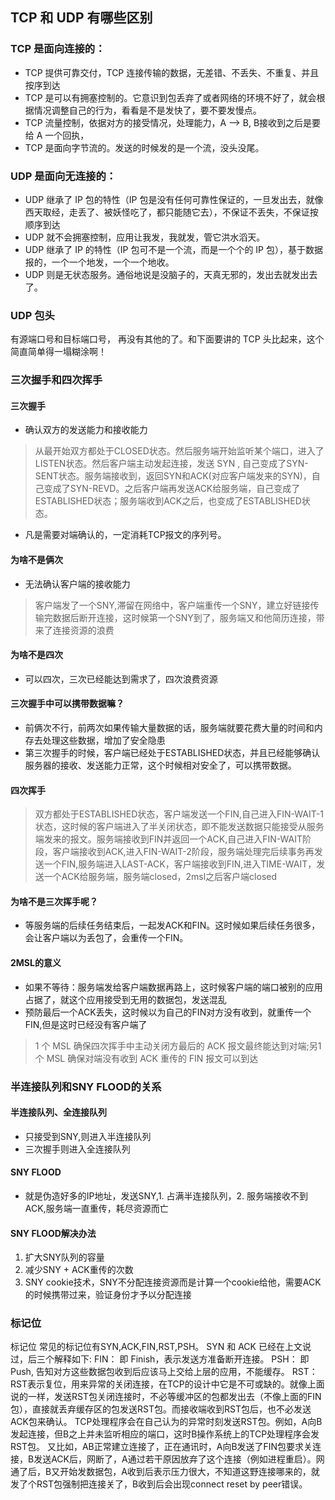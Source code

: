 ## TCP 和 UDP 有哪些区别
### TCP 是面向连接的：
- TCP 提供可靠交付，TCP 连接传输的数据，无差错、不丢失、不重复、并且按序到达
- TCP 是可以有拥塞控制的。它意识到包丢弃了或者网络的环境不好了，就会根据情况调整自己的行为，看看是不是发快了，要不要发慢点。
- TCP 流量控制，依据对方的接受情况，处理能力，A --> B, B接收到之后是要给 A 一个回执，
- TCP 是面向字节流的。发送的时候发的是一个流，没头没尾。

### UDP 是面向无连接的：
- UDP 继承了 IP 包的特性（IP 包是没有任何可靠性保证的，一旦发出去，就像西天取经，走丢了、被妖怪吃了，都只能随它去），不保证不丢失，不保证按顺序到达
- UDP 就不会拥塞控制，应用让我发，我就发，管它洪水滔天。
- UDP 继承了 IP 的特性（IP 包可不是一个流，而是一个个的 IP 包），基于数据报的，一个一个地发，一个一个地收。
- UDP 则是无状态服务。通俗地说是没脑子的，天真无邪的，发出去就发出去了。

### UDP 包头
有源端口号和目标端口号，
再没有其他的了。和下面要讲的 TCP 头比起来，这个简直简单得一塌糊涂啊！

### 三次握手和四次挥手
#### 三次握手
- 确认双方的发送能力和接收能力
>从最开始双方都处于CLOSED状态。然后服务端开始监听某个端口，进入了LISTEN状态。然后客户端主动发起连接，发送 SYN , 自己变成了SYN-SENT状态。服务端接收到，返回SYN和ACK(对应客户端发来的SYN)，自己变成了SYN-REVD。之后客户端再发送ACK给服务端，自己变成了ESTABLISHED状态；服务端收到ACK之后，也变成了ESTABLISHED状态。
- 凡是需要对端确认的，一定消耗TCP报文的序列号。
#### 为啥不是俩次
- 无法确认客户端的接收能力
> 客户端发了一个SNY,滞留在网络中，客户端重传一个SNY，建立好链接传输完数据后断开连接，这时候第一个SNY到了，服务端又和他简历连接，带来了连接资源的浪费
#### 为啥不是四次
- 可以四次，三次已经能达到需求了，四次浪费资源
#### 三次握手中可以携带数据嘛？
- 前俩次不行，前两次如果传输大量数据的话，服务端就要花费大量的时间和内存去处理这些数据，增加了安全隐患
- 第三次握手的时候，客户端已经处于ESTABLISHED状态，并且已经能够确认服务器的接收、发送能力正常，这个时候相对安全了，可以携带数据。
#### 四次挥手
> 双方都处于ESTABLISHED状态，客户端发送一个FIN,自己进入FIN-WAIT-1状态，这时候的客户端进入了半关闭状态，即不能发送数据只能接受从服务端发来的报文。服务端接收到FIN并返回一个ACK,自己进入FIN-WAIT阶段，客户端接收到ACK,进入FIN-WAIT-2阶段，服务端处理完后续事务再发送一个FIN,服务端进入LAST-ACK，客户端接收到FIN,进入TIME-WAIT，发送一个ACK给服务端，服务端closed，2msl之后客户端closed
#### 为啥不是三次挥手呢？
- 等服务端的后续任务结束后，一起发ACK和FIN。这时候如果后续任务很多，会让客户端以为丢包了，会重传一个FIN。
#### 2MSL的意义
- 如果不等待：服务端发给客户端数据再路上，这时候客户端的端口被别的应用占据了，就这个应用接受到无用的数据包，发送混乱
- 预防最后一个ACK丢失，这时候以为自己的FIN对方没有收到，就重传一个FIN,但是这时已经没有客户端了
>1 个 MSL 确保四次挥手中主动关闭方最后的 ACK 报文最终能达到对端;另1 个 MSL 确保对端没有收到 ACK 重传的 FIN 报文可以到达
### 半连接队列和SNY FLOOD的关系
#### 半连接队列、全连接队列
- 只接受到SNY,则进入半连接队列
- 三次握手则进入全连接队列
#### SNY FLOOD
- 就是伪造好多的IP地址，发送SNY,1. 占满半连接队列，2. 服务端接收不到ACK,服务端一直重传，耗尽资源而亡
#### SNY FLOOD解决办法
1. 扩大SNY队列的容量
2. 减少SNY + ACK重传的次数
3. SNY cookie技术，SNY不分配连接资源而是计算一个cookie给他，需要ACK的时候携带过来，验证身份才予以分配连接
### 标记位
标记位
常见的标记位有SYN,ACK,FIN,RST,PSH。
SYN 和 ACK 已经在上文说过，后三个解释如下:
FIN： 即 Finish，表示发送方准备断开连接。
PSH： 即 Push, 告知对方这些数据包收到后应该马上交给上层的应用，不能缓存。
RST： RST表示复位，用来异常的关闭连接，在TCP的设计中它是不可或缺的。就像上面说的一样，发送RST包关闭连接时，不必等缓冲区的包都发出去（不像上面的FIN包），直接就丢弃缓存区的包发送RST包。而接收端收到RST包后，也不必发送ACK包来确认。
TCP处理程序会在自己认为的异常时刻发送RST包。例如，A向B发起连接，但B之上并未监听相应的端口，这时B操作系统上的TCP处理程序会发RST包。
又比如，AB正常建立连接了，正在通讯时，A向B发送了FIN包要求关连接，B发送ACK后，网断了，A通过若干原因放弃了这个连接（例如进程重启）。网通了后，B又开始发数据包，A收到后表示压力很大，不知道这野连接哪来的，就发了个RST包强制把连接关了，B收到后会出现connect reset by peer错误。

